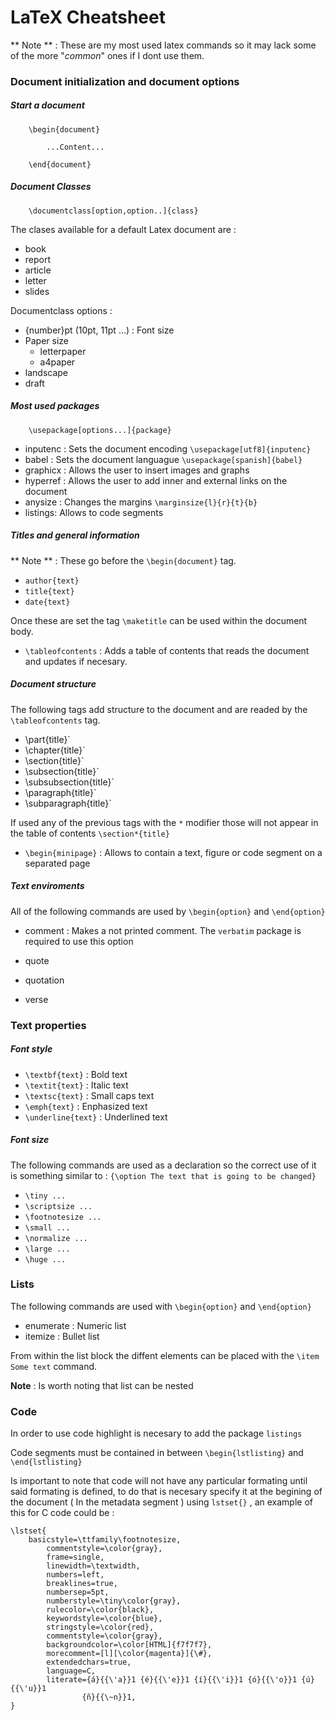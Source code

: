 # LaTeX Cheatsheet

** Note ** : These are my most used latex commands so it may lack some of the
more "*common*" ones if I dont use them.

### Document initialization and document options

##### Start a document

```
    \begin{document}

        ...Content...

    \end{document}
```

##### Document Classes

```
    \documentclass[option,option..]{class}
```

The clases available for a default Latex document are :

* book
* report
* article
* letter
* slides

Documentclass options :

* {number}pt (10pt, 11pt ...) : Font size
* Paper size
    * letterpaper
    * a4paper
* landscape
* draft

##### Most used packages

```
    \usepackage[options...]{package}
```

* inputenc : Sets the document encoding `\usepackage[utf8]{inputenc}`
* babel : Sets the document languague `\usepackage[spanish]{babel}`
* graphicx : Allows the user to insert images and graphs
* hyperref : Allows the user to add inner and external links on the document
* anysize : Changes the margins `\marginsize{l}{r}{t}{b}`
* listings: Allows to code segments
##### Titles and general information

** Note ** : These go before the `\begin{document}` tag.

* `author{text}`
* `title{text}`
* `date{text}`

Once these are set the tag `\maketitle` can be used within the document body.

* `\tableofcontents` : Adds a table of contents that reads the document and updates
if necesary.

##### Document structure

The following tags add structure to the document and are readed by the
`\tableofcontents` tag.

* \part{title}`
* \chapter{title}`
* \section{title}`
* \subsection{title}`
* \subsubsection{title}`
* \paragraph{title}`
* \subparagraph{title}`

If used any of the previous tags with the `*` modifier those will not appear in
the table of contents `\section*{title}`

* `\begin{minipage}` : Allows to contain a text, figure or code segment on a separated
page

##### Text enviroments

All of the following commands are used by `\begin{option}` and `\end{option}`

* comment : Makes a not printed comment. The `verbatim` package is required to use
this option

* quote
* quotation
* verse

### Text properties

##### Font style

* `\textbf{text}` : Bold text
* `\textit{text}` : Italic text
* `\textsc{text}` : Small caps text
* `\emph{text}` : Enphasized text
* `\underline{text}` : Underlined text

##### Font size
The following commands are used as a declaration so the correct use of it is something
similar to : `{\option The text that is going to be changed} `

* `\tiny ...`
* `\scriptsize ...`
* `\footnotesize ...`
* `\small ...`
* `\normalize ...`
* `\large ...`
* `\huge ...`

### Lists

The following commands are used with `\begin{option}` and `\end{option}`

* enumerate : Numeric list
* itemize : Bullet list

From within the list block the diffent elements can be placed with the
`\item Some text` command.

**Note** : Is worth noting that list can be nested

### Code

In order to use code highlight is necesary to add the package `listings`

Code segments must be contained in between `\begin{lstlisting}` and `\end{lstlisting}`

Is important to note that code will not have any particular formating until said
formating is defined, to do that is necesary specify it at the begining of the document
( In the metadata segment ) using `lstset{}` , an example of this for C code could be :

```
\lstset{
    basicstyle=\ttfamily\footnotesize,
        commentstyle=\color{gray},
        frame=single,
        linewidth=\textwidth,
        numbers=left,
        breaklines=true,
        numbersep=5pt,
        numberstyle=\tiny\color{gray},
        rulecolor=\color{black},
        keywordstyle=\color{blue},
        stringstyle=\color{red},
        commentstyle=\color{gray},
        backgroundcolor=\color[HTML]{f7f7f7},
        morecomment=[l][\color{magenta}]{\#},
        extendedchars=true,
        language=C,
        literate={á}{{\'a}}1 {é}{{\'e}}1 {í}{{\'i}}1 {ó}{{\'o}}1 {ú}{{\'u}}1
                {ñ}{{\~n}}1,
}
```



